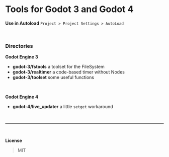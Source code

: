 # Tools for Godot 3 and Godot 4

**Use in Autoload** `Project > Project Settings > AutoLoad`

<br />

### Directories

**Godot Engine 3**
+ **godot-3/fstools** a toolset for the FileSystem
+ **godot-3/realtimer** a code-based timer without Nodes
+ **godot-3/toolset** some useful functions

<br />

**Godot Engine 4**
+ **godot-4/live_updater** a little `setget` workaround

<br />

___

<br />

**License**

> MIT
